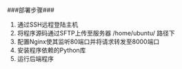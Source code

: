 ###部署步骤###
1. 通过SSH远程登陆主机
2. 将程序源码通过SFTP上传至服务器 /home/ubuntu/ 路径下
3. 配置Nginx使其监听80端口并将请求转发至8000端口
4. 安装程序依赖的Python库
5. 运行后端程序

